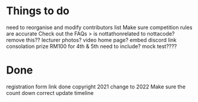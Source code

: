 # Things to do

need to reorganise and modify contributors list
Make sure competition rules are accurate
Check out the FAQs > is nottathonrelated to nottacode? remove this??
lecturer photos?
video home page?
embed discord link
consolation prize RM100 for 4th & 5th need to include?
mock test????

# Done
registration form link done
copyright 2021 change to 2022
Make sure the count down correct
update timeline